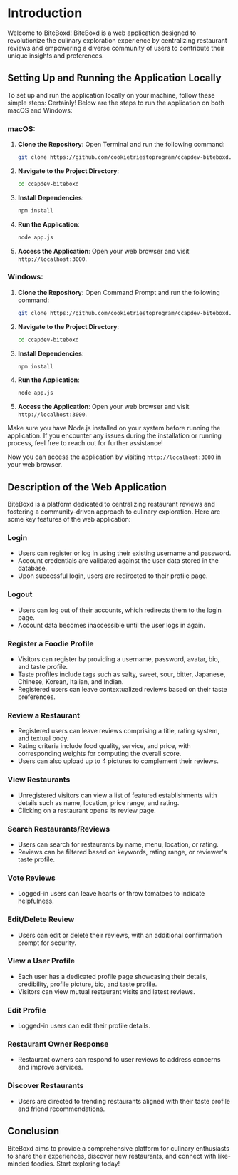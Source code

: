 # Introduction

Welcome to BiteBoxd! BiteBoxd is a web application designed to revolutionize the culinary exploration experience by centralizing restaurant reviews and empowering a diverse community of users to contribute their unique insights and preferences.

## Setting Up and Running the Application Locally

To set up and run the application locally on your machine, follow these simple steps:
Certainly! Below are the steps to run the application on both macOS and Windows:

### macOS:

1. **Clone the Repository**:
    Open Terminal and run the following command:
    ```bash
    git clone https://github.com/cookietriestoprogram/ccapdev-biteboxd.git
    ```

2. **Navigate to the Project Directory**:
    ```bash
    cd ccapdev-biteboxd
    ```

3. **Install Dependencies**:
    ```bash
    npm install
    ```

4. **Run the Application**:
    ```bash
    node app.js
    ```

5. **Access the Application**:
    Open your web browser and visit `http://localhost:3000`.

### Windows:

1. **Clone the Repository**:
    Open Command Prompt and run the following command:
    ```bash
    git clone https://github.com/cookietriestoprogram/ccapdev-biteboxd.git
    ```

2. **Navigate to the Project Directory**:
    ```bash
    cd ccapdev-biteboxd
    ```

3. **Install Dependencies**:
    ```bash
    npm install
    ```

4. **Run the Application**:
    ```bash
    node app.js
    ```

5. **Access the Application**:
    Open your web browser and visit `http://localhost:3000`.

Make sure you have Node.js installed on your system before running the application. If you encounter any issues during the installation or running process, feel free to reach out for further assistance!

Now you can access the application by visiting `http://localhost:3000` in your web browser.

## Description of the Web Application

BiteBoxd is a platform dedicated to centralizing restaurant reviews and fostering a community-driven approach to culinary exploration. Here are some key features of the web application:

### Login
- Users can register or log in using their existing username and password.
- Account credentials are validated against the user data stored in the database.
- Upon successful login, users are redirected to their profile page.

### Logout
- Users can log out of their accounts, which redirects them to the login page.
- Account data becomes inaccessible until the user logs in again.

### Register a Foodie Profile
- Visitors can register by providing a username, password, avatar, bio, and taste profile.
- Taste profiles include tags such as salty, sweet, sour, bitter, Japanese, Chinese, Korean, Italian, and Indian.
- Registered users can leave contextualized reviews based on their taste preferences.

### Review a Restaurant
- Registered users can leave reviews comprising a title, rating system, and textual body.
- Rating criteria include food quality, service, and price, with corresponding weights for computing the overall score.
- Users can also upload up to 4 pictures to complement their reviews.

### View Restaurants
- Unregistered visitors can view a list of featured establishments with details such as name, location, price range, and rating.
- Clicking on a restaurant opens its review page.

### Search Restaurants/Reviews
- Users can search for restaurants by name, menu, location, or rating.
- Reviews can be filtered based on keywords, rating range, or reviewer's taste profile.

### Vote Reviews
- Logged-in users can leave hearts or throw tomatoes to indicate helpfulness.

### Edit/Delete Review
- Users can edit or delete their reviews, with an additional confirmation prompt for security.

### View a User Profile
- Each user has a dedicated profile page showcasing their details, credibility, profile picture, bio, and taste profile.
- Visitors can view mutual restaurant visits and latest reviews.

### Edit Profile
- Logged-in users can edit their profile details.

### Restaurant Owner Response
- Restaurant owners can respond to user reviews to address concerns and improve services.

### Discover Restaurants
- Users are directed to trending restaurants aligned with their taste profile and friend recommendations.

## Conclusion

BiteBoxd aims to provide a comprehensive platform for culinary enthusiasts to share their experiences, discover new restaurants, and connect with like-minded foodies. Start exploring today!
